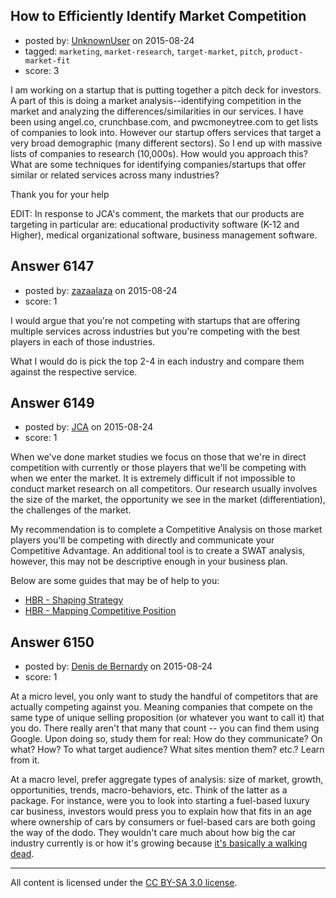 ## How to Efficiently Identify Market Competition

- posted by: [UnknownUser](https://stackexchange.com/users/1590544/unknownuser) on 2015-08-24
- tagged: `marketing`, `market-research`, `target-market`, `pitch`, `product-market-fit`
- score: 3

I am working on a startup that is putting together a pitch deck for investors. A part of this is doing a market analysis--identifying competition in the market and analyzing the differences/similarities in our services. I have been using angel.co, crunchbase.com, and pwcmoneytree.com to get lists of companies to look into. However our startup offers services that target a very broad demographic (many different sectors). So I end up with massive lists of companies to research (10,000s). How would you approach this? What are some techniques for identifying companies/startups that offer similar or related services across many industries?

Thank you for your help

EDIT:
In response to JCA's comment, the markets that our products are targeting in particular are: educational productivity software (K-12 and Higher), medical organizational software, business management software.


## Answer 6147

- posted by: [zazaalaza](https://stackexchange.com/users/4672194/zazaalaza) on 2015-08-24
- score: 1

I would argue that you're not competing with startups that are offering multiple services across industries but you're competing with the best players in each of those industries. 

What I would do is pick the top 2-4 in each industry and compare them against the respective service.


## Answer 6149

- posted by: [JCA](https://stackexchange.com/users/6822638/jca) on 2015-08-24
- score: 1

<p>When we've done market studies we focus on those that we're in direct competition with currently or those players that we'll be competing with when we enter the market. It is extremely difficult if not impossible to conduct market research on all competitors. Our research usually involves the size of the market, the opportunity we see in the market (differentiation), the challenges of the market.</p>

<p>My recommendation is to complete a Competitive Analysis on those market players you'll be competing with directly and communicate your Competitive Advantage. An additional tool is to create a SWAT analysis, however, this may not be descriptive enough in your business plan.</p>

<p>Below are some guides that may be of help to you:</p>

<ul>
<li><a href="https://hbr.org/2008/01/the-five-competitive-forces-that-shape-strategy/ar/1" rel="nofollow">HBR - Shaping Strategy</a></li>
<li><a href="https://hbr.org/2007/11/mapping-your-competitive-position" rel="nofollow">HBR - Mapping Competitive Position</a></li>
</ul>



## Answer 6150

- posted by: [Denis de Bernardy](https://stackexchange.com/users/182468/denis-de-bernardy) on 2015-08-24
- score: 1

At a micro level, you only want to study the handful of competitors that are actually competing against you. Meaning companies that compete on the same type of unique selling proposition (or whatever you want to call it) that you do. There really aren't that many that count -- you can find them using Google. Upon doing so, study them for real: How do they communicate? On what? How? To what target audience? What sites mention them? etc.? Learn from it.

At a macro level, prefer aggregate types of analysis: size of market, growth, opportunities, trends, macro-behaviors, etc. Think of the latter as a package. For instance, were you to look into starting a fuel-based luxury car business, investors would press you to explain how that fits in an age where ownership of cars by consumers or fuel-based cars are both going the way of the dodo. They wouldn't care much about how big the car industry currently is or how it's growing because [it's basically a walking dead](http://www.cgpgrey.com/blog/humans-need-not-apply).



---

All content is licensed under the [CC BY-SA 3.0 license](https://creativecommons.org/licenses/by-sa/3.0/).
